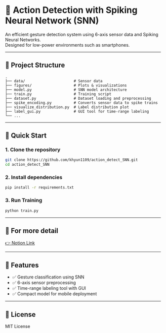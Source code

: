 # 📱 Action Detection with Spiking Neural Network (SNN)

An efficient gesture detection system using 6-axis sensor data and Spiking Neural Networks.  
Designed for low-power environments such as smartphones.

---

## 📂 Project Structure

```
.
├── data/                      # Sensor data
├── figures/                   # Plots & visualizations
├── model.py                   # SNN model architecture
├── train.py                   # Training script
├── dataset.py                 # Dataset loading and preprocessing
├── spike_encoding.py          # Converts sensor data to spike trains
├── visualize_distribution.py  # Label distribution plot
├── label_gui.py               # GUI tool for time-range labeling
└── ...
```

---

## 🚀 Quick Start

### 1. Clone the repository

```bash
git clone https://github.com/khyun1109/action_detect_SNN.git
cd action_detect_SNN
```

### 2. Install dependencies

```bash
pip install -r requirements.txt
```

### 3. Run Training

```bash
python train.py
```

---

## 📘 For more detail

[👉 Notion Link](https://exclusive-molecule-e71.notion.site/Samsung-MX-HCI-paper-1ced2cb728f0800aaa9ee16a0b80c5a8?pvs=4)

---

## 🧩 Features

- ✅ Gesture classification using SNN
- ✅ 6-axis sensor preprocessing
- ✅ Time-range labeling tool with GUI
- ✅ Compact model for mobile deployment

---

## 📜 License

MIT License
